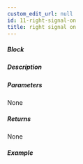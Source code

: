 ```yaml
---
custom_edit_url: null
id: 11-right-signal-on
title: right signal on
---
```


##### Block

<!-- image -->

##### Description

<!-- description -->

##### Parameters

None <!-- image -->

##### Returns

None

##### Example

<!-- image -->
